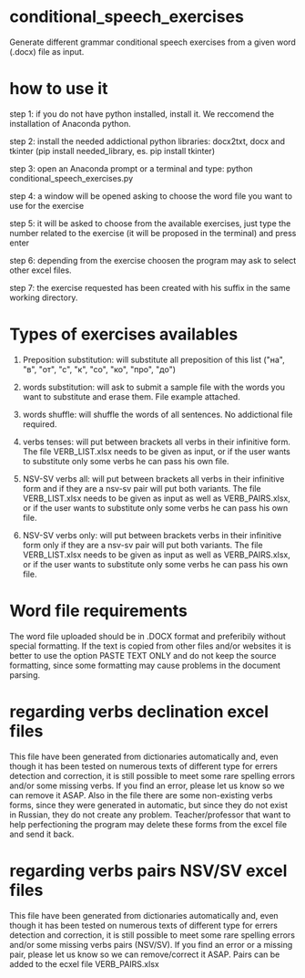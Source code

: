 # conditional_speech_exercises
Generate different grammar conditional speech exercises from a given word (.docx) file as input. 

# how to use it
step 1: if you do not have python installed, install it. We reccomend the installation of Anaconda python.

step 2: install the needed addictional python libraries: docx2txt, docx and tkinter (pip install needed_library, es. pip install tkinter)

step 3: open an Anaconda prompt or a terminal and type: python conditional_speech_exercises.py

step 4: a window will be opened asking to choose the word file you want to use for the exercise

step 5: it will be asked to choose from the available exercises, just type the number related to the exercise (it will be proposed in the terminal) and press enter

step 6: depending from the exercise choosen the program may ask to select other excel files. 

step 7: the exercise requested has been created with his suffix in the same working directory. 


# Types of exercises availables

1. Preposition substitution: will substitute all preposition of this list ("на", "в", "от", "с", "к", "со", "ко", "про", "до")

2. words substitution: will ask to submit a sample file with the words you want to substitute and erase them. File example attached.

3. words shuffle: will shuffle the words of all sentences. No addictional file required. 

4. verbs tenses: will put between brackets all verbs in their infinitive form. The file VERB_LIST.xlsx needs to be given as input, or if the user wants to substitute only some verbs he can pass his own file.

5. NSV-SV verbs all: will put between brackets all verbs in their infinitive form and if they are a nsv-sv pair will put both variants. The file VERB_LIST.xlsx needs to be given as input as well as VERB_PAIRS.xlsx, or if the user wants to substitute only some verbs he can pass his own file.

5. NSV-SV verbs only: will put between brackets verbs in their infinitive form only if they are a nsv-sv pair will put both variants. The file VERB_LIST.xlsx needs to be given as input as well as VERB_PAIRS.xlsx, or if the user wants to substitute only some verbs he can pass his own file.


# Word file requirements
The word file uploaded should be in .DOCX format and preferibily without special formatting. If the text is copied from other files and/or websites it is better to use the option PASTE TEXT ONLY and do not keep the source formatting, since some formatting may cause problems in the document parsing.


# regarding verbs declination excel files
This file have been generated from dictionaries automatically and, even though it has been tested on numerous texts of different type for errers detection and correction, it is still possible to meet some rare spelling errors and/or some missing verbs. If you find an error, please let us know so we can remove it ASAP. Also in the file there are some non-existing verbs forms, since they were generated in automatic, but since they do not exist in Russian, they do not create any problem. Teacher/professor that want to help perfectioning the program may delete these forms from the excel file and send it back.

# regarding verbs pairs NSV/SV excel files
This file have been generated from dictionaries automatically and, even though it has been tested on numerous texts of different type for errers detection and correction, it is still possible to meet some rare spelling errors and/or some missing verbs pairs (NSV/SV). If you find an error or a missing pair, please let us know so we can remove/correct it ASAP. Pairs can be added to the ecxel file VERB_PAIRS.xlsx 
